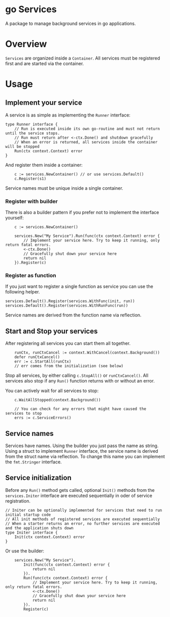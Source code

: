 # go Services

A package to manage background services in go applications.


# Overview

`Services` are organized inside a `Container`. 
All services must be registered first and are started via the container.



# Usage


## Implement your service 

A service is as simple as implementing the `Runner` interface:

```
type Runner interface {
	// Run is executed inside its own go-routine and must not return until the service stops.
	// Run must return after <-ctx.Done() and shutdown gracefully
	// When an error is returned, all services inside the container will be stopped
	Run(ctx context.Context) error
}
```

And register them inside a container:

```
	c := services.NewContainer() // or use services.Default()
	c.Register(s1)
```

Service names must be unique inside a single container.

### Register with builder
There is also a builder pattern if you prefer not to implement the interface yourself:

```
	c := services.NewContainer()
	
	services.New("My Service").Run(func(ctx context.Context) error {
		// Implement your service here. Try to keep it running, only return fatal errors.
		<-ctx.Done()
		// Gracefully shut down your service here
		return nil
	}).Register(c)
```

### Register as function
If you just want to register a single function as service you can use the following helper.

```
services.Default().Register(services.WithFunc(init, run))
services.Default().Register(services.WithRunFunc(run))
```

Service names are derived from the function name via reflection.

## Start and Stop your services

After registering all services you can start them all together.

```
	runCtx, runCtxCancel := context.WithCancel(context.Background())
	defer runCtxCancel()
	err := c.StartAll(runCtx)
	// err comes from the initialization (see below)
```

Stop all services, by either calling `c.StopAll()` or `runCtxCancel()`.
All services also stop if any `Run()` function returns with or without an error.

You can actively wait for all services to stop:

```
	c.WaitAllStopped(context.Background())

    // You can check for any errors that might have caused the services to stop
	errs := c.ServiceErrors()
```

## Service names

Services have names. Using the builder you just pass the name as string. 
Using a struct to implement `Runner` interface, the service name is derived from the struct name via reflection.
To change this name you can implement the `fmt.Stringer` interface.

## Service initialization

Before any `Run()` method gets called, 
optional `Init()` methods from the `services.Initer` interface are executed sequentially
in oder of service registration.

```
// Initer can be optionally implemented for services that need to run initial startup code
// All init methods of registered services are executed sequentially
// When a starter returns an error, no further services are executed and the application shuts down
type Initer interface {
	Init(ctx context.Context) error
}
```

Or use the builder:

```
	services.New("My Service").
		Init(func(ctx context.Context) error {
			return nil
		}).
		Run(func(ctx context.Context) error {
			// Implement your service here. Try to keep it running, only return fatal errors.
			<-ctx.Done()
			// Gracefully shut down your service here
			return nil
		}).
		Register(c)
```


